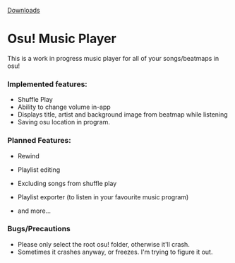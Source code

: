﻿[Downloads](https://github.com/thingamajig0/OsuMusicPlayer/releases)
# Osu! Music Player
This is a work in progress music player for all of your songs/beatmaps in osu!

### Implemented features:
- Shuffle Play
- Ability to change volume in-app
- Displays title, artist and background image from beatmap while listening
- Saving osu location in program.
### Planned Features:
- Rewind
- Playlist editing
- Excluding songs from shuffle play
- Playlist exporter (to listen in your favourite music program)

- and more...

### Bugs/Precautions
- Please only select the root osu! folder, otherwise it'll crash.
- Sometimes it crashes anyway, or freezes. I'm trying to figure it out.
